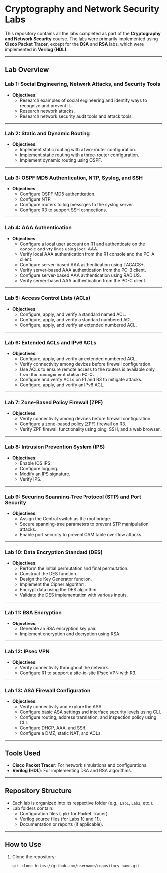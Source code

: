 # Cryptography and Network Security Labs

This repository contains all the labs completed as part of the **Cryptography and Network Security** course. The labs were primarily implemented using **Cisco Packet Tracer**, except for the **DSA** and **RSA** labs, which were implemented in **Verilog (HDL)**.

---

## Lab Overview

### **Lab 1: Social Engineering, Network Attacks, and Security Tools**
- **Objectives**:
  - Research examples of social engineering and identify ways to recognize and prevent it.
  - Research network attacks.
  - Research network security audit tools and attack tools.

---

### **Lab 2: Static and Dynamic Routing**
- **Objectives**:
  - Implement static routing with a two-router configuration.
  - Implement static routing with a three-router configuration.
  - Implement dynamic routing using OSPF.

---

### **Lab 3: OSPF MD5 Authentication, NTP, Syslog, and SSH**
- **Objectives**:
  - Configure OSPF MD5 authentication.
  - Configure NTP.
  - Configure routers to log messages to the syslog server.
  - Configure R3 to support SSH connections.

---

### **Lab 4: AAA Authentication**
- **Objectives**:
  - Configure a local user account on R1 and authenticate on the console and vty lines using local AAA.
  - Verify local AAA authentication from the R1 console and the PC-A client.
  - Configure server-based AAA authentication using TACACS+.
  - Verify server-based AAA authentication from the PC-B client.
  - Configure server-based AAA authentication using RADIUS.
  - Verify server-based AAA authentication from the PC-C client.

---

### **Lab 5: Access Control Lists (ACLs)**
- **Objectives**:
  - Configure, apply, and verify a standard named ACL.
  - Configure, apply, and verify a standard numbered ACL.
  - Configure, apply, and verify an extended numbered ACL.

---

### **Lab 6: Extended ACLs and IPv6 ACLs**
- **Objectives**:
  - Configure, apply, and verify an extended numbered ACL.
  - Verify connectivity among devices before firewall configuration.
  - Use ACLs to ensure remote access to the routers is available only from the management station PC-C.
  - Configure and verify ACLs on R1 and R3 to mitigate attacks.
  - Configure, apply, and verify an IPv6 ACL.

---

### **Lab 7: Zone-Based Policy Firewall (ZPF)**
- **Objectives**:
  - Verify connectivity among devices before firewall configuration.
  - Configure a zone-based policy (ZPF) firewall on R3.
  - Verify ZPF firewall functionality using ping, SSH, and a web browser.

---

### **Lab 8: Intrusion Prevention System (IPS)**
- **Objectives**:
  - Enable IOS IPS.
  - Configure logging.
  - Modify an IPS signature.
  - Verify IPS.

---

### **Lab 9: Securing Spanning-Tree Protocol (STP) and Port Security**
- **Objectives**:
  - Assign the Central switch as the root bridge.
  - Secure spanning-tree parameters to prevent STP manipulation attacks.
  - Enable port security to prevent CAM table overflow attacks.

---

### **Lab 10: Data Encryption Standard (DES)**
- **Objectives**:
  - Perform the initial permutation and final permutation.
  - Construct the DES function.
  - Design the Key Generator function.
  - Implement the Cipher algorithm.
  - Encrypt data using the DES algorithm.
  - Validate the DES implementation with various inputs.

---

### **Lab 11: RSA Encryption**
- **Objectives**:
  - Generate an RSA encryption key pair.
  - Implement encryption and decryption using RSA.

---

### **Lab 12: IPsec VPN**
- **Objectives**:
  - Verify connectivity throughout the network.
  - Configure R1 to support a site-to-site IPsec VPN with R3.

---

### **Lab 13: ASA Firewall Configuration**
- **Objectives**:
  - Verify connectivity and explore the ASA.
  - Configure basic ASA settings and interface security levels using CLI.
  - Configure routing, address translation, and inspection policy using CLI.
  - Configure DHCP, AAA, and SSH.
  - Configure a DMZ, static NAT, and ACLs.

---

## Tools Used
- **Cisco Packet Tracer**: For network simulations and configurations.
- **Verilog (HDL)**: For implementing DSA and RSA algorithms.

---

## Repository Structure
- Each lab is organized into its respective folder (e.g., `Lab1`, `Lab2`, etc.).
- Lab folders contain:
  - Configuration files (`.pkt` for Packet Tracer).
  - Verilog source files (for Labs 10 and 11).
  - Documentation or reports (if applicable).

---

## How to Use
1. Clone the repository:
   ```bash
   git clone https://github.com/username/repository-name.git
